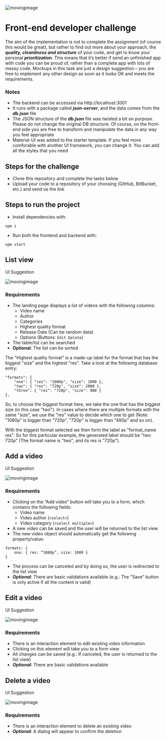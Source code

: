 ![movingimage](./assets/00-mi-logo.png)

# Front-end developer challenge

The aim of the implementation is not to complete the assignment (of course this would be great), but rather to find out more about your approach, the ***quality, cleanliness and structure*** of your code, and get to know your personal ***prioritization***. This means that it’s better if send an unfinished app with code you can be proud of, rather than a complete app with lots of messy code.
Mockups in this task are just a design suggestion – you are free to implement any other design as soon as it looks OK and meets the requirements.

### Notes

- The backend can be accessed via http://localhost:3001
- It runs with a package called ***json-server***, and the data comes from the ***db.json*** file
- The JSON structure of the ***db.json*** file was twisted a bit on purpose. Please do not change the original DB structure. Of course, on the front-end side you are free to transform and manipulate the data in any way you feel appropriate
- Material-UI was added to the starter template. If you feel more comforable with another UI framework, you can change it. You can add all the styles that you need

## Steps for the challenge
- Clone this repository and complete the tasks below
- Upload your code to a repository of your choosing (GitHub, BitBucket, etc.) and send us the link

## Steps to run the project
- Install dependencies with:

```npm i```

- Run both the frontend and backend with:

```npm start```

## List view
UI Suggestion

![movingimage](./assets/01-landing-page.png)

### Requirements

- The landing page displays a list of videos with the following columns:
    - Video name
    - Author
    - Categories
    - Highest quality format
    - Release Date (Can be random data)
    - Options (Buttons: ```Edit Delete```)
- The table/list can be searched
- **Optional**: The list can be sorted

The "Highest quality format" is a made-up label for the format that has the biggest "size" and the highest "res".
Take a look at the following database entry:

```
"formats": {
    "one": { "res": "1080p", "size": 1000 },
    "two": { "res": "720p", "size": 2000 },
    "three": { "res": "720p", "size": 900 }
},
```

So, to choose the biggest format here, we take the one that has the biggest size (in this case "two"). In cases where there are multiple formats with the same "size", we use the "res" value to decide which one to get (Note: "1080p" is bigger than "720p", "720p" is bigger than "480p" and so on).

With the biggest format selected we then form the label as "format_name res". So for this particular example, the generated label should be "two 720p" (The format name is "two", and its res is "720p").

## Add a video
UI Suggestion

![movingimage](./assets/02-add-video-page.png)

### Requirements

- Clicking on the “Add video” button will take you to a form, which contains the following fields:
    - Video name
    - Video author (```<select>```)
    - Video category (```<select multiple>```)
- A new video can be saved and the user will be returned to the list view
- The new video object should automatically get the following property/value:
```
formats: {
    one: { res: “1080p”, size: 1000 }
}
```
- The process can be canceled and by doing so, the user is redirected to the list view
- ***Optional***: There are basic validations available (e.g.: The "Save" button is only active if all the content is valid)

## Edit a video
UI Suggestion

![movingimage](./assets/03-edit-video-page.png)

### Requirements
- There is an interaction element to edit existing video information
- Clicking on this element will take you to a form view
- All changes can be saved (e.g.: If canceled, the user is returned to the list view)
- ***Optional***: There are basic validations available

## Delete a video
UI Suggestion

![movingimage](./assets/04-delete-video-button.png)

### Requirements
- There is an interaction element to delete an existing video
- ***Optional***: A dialog will appear to confirm the deletion